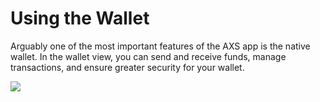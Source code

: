 # Using the Wallet

Arguably one of the most important features of the AXS app is the native wallet. In the wallet view, you can send and receive funds, manage transactions, and ensure greater security for your wallet.

![](https://lh5.googleusercontent.com/9YiKjIRC1CJU1vh9CPTmDrWnWH60y0RLCvF62sF6\_W8ETkGNJrqCMLU-1VnCG1aDofQXEVSWViopAwUjaP8vhArWGwGGv6E419H4svctFkpQn9uBSc86KQnpEecIKL8aqi\_ROgFxQj2kOdsbXuuoZ5w)
